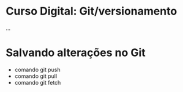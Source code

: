 # Curso Digital: Git/versionamento

...

# Salvando alterações no Git
* comando git push
* comando git pull
* comando git fetch
